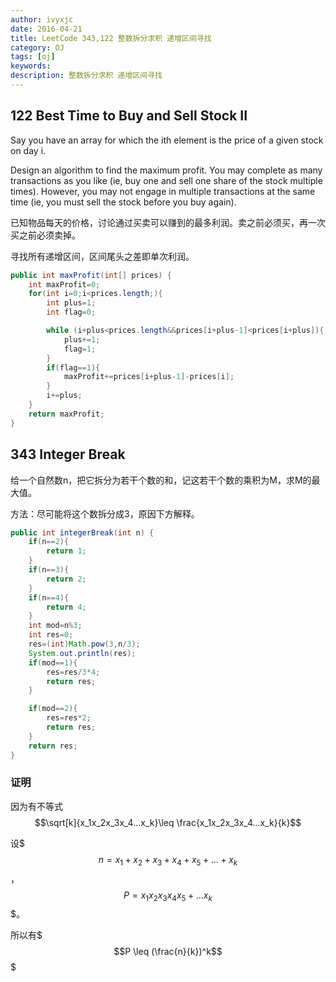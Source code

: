 ```yaml
---
author: ivyxjc
date: 2016-04-21
title: LeetCode 343,122 整数拆分求积 递增区间寻找
category: OJ
tags: [oj]
keywords:
description: 整数拆分求积 递增区间寻找
---
```


## 122 Best Time to Buy and Sell Stock II

Say you have an array for which the ith element is the price of a given stock on day i.

Design an algorithm to find the maximum profit. You may complete as many transactions as you like (ie, buy one and sell one share of the stock multiple times). However, you may not engage in multiple transactions at the same time (ie, you must sell the stock before you buy again).


已知物品每天的价格，讨论通过买卖可以赚到的最多利润。卖之前必须买，再一次买之前必须卖掉。

寻找所有递增区间，区间尾头之差即单次利润。

```java
public int maxProfit(int[] prices) {
    int maxProfit=0;
    for(int i=0;i<prices.length;){
        int plus=1;
        int flag=0;

        while (i+plus<prices.length&&prices[i+plus-1]<prices[i+plus]){
            plus+=1;
            flag=1;
        }
        if(flag==1){
            maxProfit+=prices[i+plus-1]-prices[i];
        }
        i+=plus;
    }
    return maxProfit;
}
```

## 343 Integer Break

给一个自然数n，把它拆分为若干个数的和，记这若干个数的乘积为M，求M的最大值。

方法：尽可能将这个数拆分成3，原因下方解释。


```java
public int integerBreak(int n) {
    if(n==2){
        return 1;
    }
    if(n==3){
        return 2;
    }
    if(n==4){
        return 4;
    }
    int mod=n%3;
    int res=0;
    res=(int)Math.pow(3,n/3);
    System.out.println(res);
    if(mod==1){
        res=res/3*4;
        return res;
    }

    if(mod==2){
        res=res*2;
        return res;
    }
    return res;
}
```

### 证明

因为有不等式
$$\sqrt[k]{x_1x_2x_3x_4...x_k}\leq \frac{x_1x_2x_3x_4...x_k}{k}$$

设$$$n=x_1+x_2+x_3+x_4+x_5+...+x_k$$$，$$$P=x_1x_2x_3x_4x_5+...x_k$$$。

所以有$$$P \leq (\frac{n}{k})^k$$$
